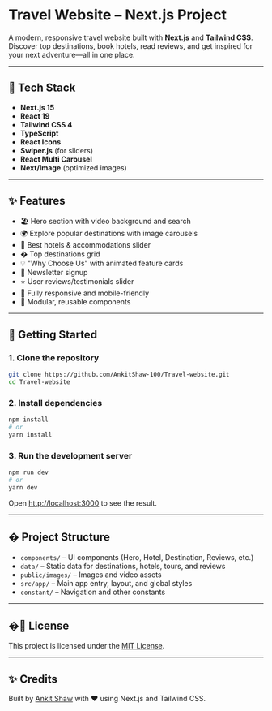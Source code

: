 # Travel Website – Next.js Project

A modern, responsive travel website built with **Next.js** and **Tailwind CSS**. Discover top destinations, book hotels, read reviews, and get inspired for your next adventure—all in one place.

---

## 🚀 Tech Stack

- **Next.js 15**
- **React 19**
- **Tailwind CSS 4**
- **TypeScript**
- **React Icons**
- **Swiper.js** (for sliders)
- **React Multi Carousel**
- **Next/Image** (optimized images)

---

## ✨ Features

- 🏖️ Hero section with video background and search
- 🌍 Explore popular destinations with image carousels
- 🏨 Best hotels & accommodations slider
- �️ Top destinations grid
- 💡 "Why Choose Us" with animated feature cards
- 📝 Newsletter signup
- ⭐ User reviews/testimonials slider
- 📱 Fully responsive and mobile-friendly
- 🧩 Modular, reusable components

---

## 🏁 Getting Started

### 1. Clone the repository

```bash
git clone https://github.com/AnkitShaw-100/Travel-website.git
cd Travel-website
```

### 2. Install dependencies

```bash
npm install
# or
yarn install
```

### 3. Run the development server

```bash
npm run dev
# or
yarn dev
```

Open [http://localhost:3000](http://localhost:3000) to see the result.

---

## � Project Structure

- `components/` – UI components (Hero, Hotel, Destination, Reviews, etc.)
- `data/` – Static data for destinations, hotels, tours, and reviews
- `public/images/` – Images and video assets
- `src/app/` – Main app entry, layout, and global styles
- `constant/` – Navigation and other constants

---

## �📄 License

This project is licensed under the [MIT License](LICENSE).

---

## ✨ Credits

Built by [Ankit Shaw](https://github.com/AnkitShaw-100) with ❤️ using Next.js and Tailwind CSS.

